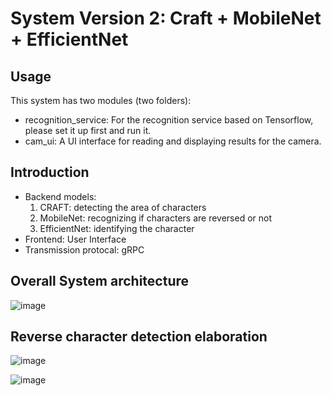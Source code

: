 # System Version 2: Craft + MobileNet + EfficientNet

## Usage
This system has two modules (two folders):

- recognition_service: For the recognition service based on Tensorflow, please set it up first and run it.
- cam_ui: A UI interface for reading and displaying results for the camera.

## Introduction
- Backend models:
  1. CRAFT: detecting the area of characters
  2. MobileNet: recognizing if characters are reversed or not
  3. EfficientNet: identifying the character
- Frontend: User Interface
- Transmission protocal: gRPC

## Overall System architecture

![image](https://user-images.githubusercontent.com/56544982/154428730-f4c2a57b-555a-49ba-a6fa-e8869a1408b6.png)

## Reverse character detection elaboration

![image](https://user-images.githubusercontent.com/56544982/154429128-52a4e927-24c6-4942-8329-02cd94d53897.png)

![image](https://user-images.githubusercontent.com/56544982/154429094-b3f8f959-3b62-434f-b997-312c35dd43a2.png)




